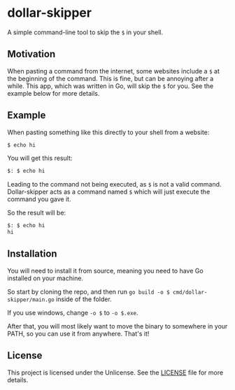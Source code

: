 # dollar-skipper

A simple command-line tool to skip the `$` in your shell.

## Motivation

When pasting a command from the internet, some websites include a `$` at the beginning of the command. This is fine, but can be annoying after a while.
This app, which was written in Go, will skip the `$` for you. See the example below for more details.

## Example

When pasting something like this directly to your shell from a website:
```bash
$ echo hi
```

You will get this result:

```bash
$: $ echo hi
```

Leading to the command not being executed, as `$` is not a valid command.
Dollar-skipper acts as a command named `$` which will just execute the command you gave it.

So the result will be:

```bash
$: $ echo hi
hi
```

## Installation

You will need to install it from source, meaning you need to have Go installed on your machine.

So start by cloning the repo, and then run `go build -o $ cmd/dollar-skipper/main.go` inside of the folder.

If you use windows, change `-o $` to `-o $.exe`.

After that, you will most likely want to move the binary to somewhere in your PATH, so you can use it from anywhere. That's it!

## License

This project is licensed under the Unlicense. See the [LICENSE](LICENSE) file for more details.

